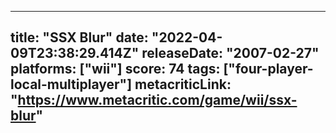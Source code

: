 
---
title: "SSX Blur"
date: "2022-04-09T23:38:29.414Z"
releaseDate: "2007-02-27"
platforms: ["wii"]
score: 74
tags: ["four-player-local-multiplayer"]
metacriticLink: "https://www.metacritic.com/game/wii/ssx-blur"
---
